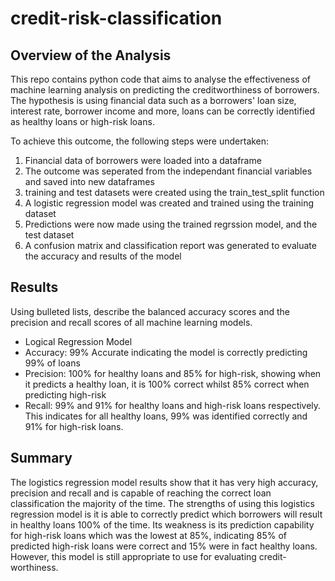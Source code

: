 # credit-risk-classification

## Overview of the Analysis
This repo contains python code that aims to analyse the effectiveness of machine learning analysis on predicting the creditworthiness of borrowers. The hypothesis is using financial data such as a borrowers' loan size, interest rate, borrower income and more, loans can be correctly identified as healthy loans or high-risk loans.

To achieve this outcome, the following steps were undertaken:
1. Financial data of borrowers were loaded into a dataframe
2. The outcome was seperated from the independant financial variables and saved into new dataframes
3. training and test datasets were created using the train_test_split function
4. A logistic regression model was created and trained using the training dataset
5. Predictions were now made using the trained regrssion model, and the test dataset
6. A confusion matrix and classification report was generated to evaluate the accuracy and results of the model

## Results

Using bulleted lists, describe the balanced accuracy scores and the precision and recall scores of all machine learning models.

* Logical Regression Model
* Accuracy: 99% Accurate indicating the model is correctly predicting 99% of loans
* Precision: 100% for healthy loans and 85% for high-risk, showing when it predicts a healthy loan, it is 100% correct whilst 85% correct when predicting high-risk
* Recall: 99% and 91% for healthy loans and high-risk loans respectively. This indicates for all healthy loans, 99% was identified correctly and 91% for high-risk loans. 

## Summary

The logistics regression model results show that it has very high accuracy, precision and recall and is capable of reaching the correct loan classification the majority of the time. The strengths of using this logistics regression model is it is able to correctly predict which borrowers will result in healthy loans 100% of the time. Its weakness is its prediction capability for high-risk loans which was the lowest at 85%, indicating 85% of predicted high-risk loans were correct and 15% were in fact healthy loans. However, this model is still appropriate to use for evaluating credit-worthiness. 
